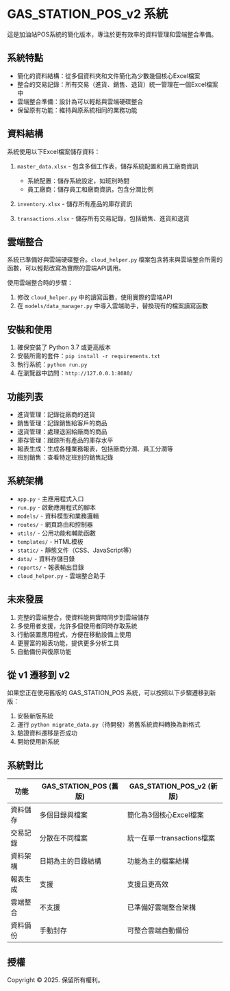 # GAS_STATION_POS_v2 系統

這是加油站POS系統的簡化版本，專注於更有效率的資料管理和雲端整合準備。

## 系統特點

- 簡化的資料結構：從多個資料夾和文件簡化為少數幾個核心Excel檔案
- 整合的交易記錄：所有交易（進貨、銷售、退貨）統一管理在一個Excel檔案中
- 雲端整合準備：設計為可以輕鬆與雲端硬碟整合
- 保留原有功能：維持與原系統相同的業務功能

## 資料結構

系統使用以下Excel檔案儲存資料：

1. `master_data.xlsx` - 包含多個工作表，儲存系統配置和員工廠商資訊
   - 系統配置：儲存系統設定，如班別時間
   - 員工廠商：儲存員工和廠商資訊，包含分潤比例

2. `inventory.xlsx` - 儲存所有產品的庫存資訊

3. `transactions.xlsx` - 儲存所有交易記錄，包括銷售、進貨和退貨

## 雲端整合

系統已準備好與雲端硬碟整合。`cloud_helper.py` 檔案包含將來與雲端整合所需的函數，可以輕鬆改寫為實際的雲端API調用。

使用雲端整合時的步驟：

1. 修改 `cloud_helper.py` 中的讀寫函數，使用實際的雲端API
2. 在 `models/data_manager.py` 中導入雲端助手，替換現有的檔案讀寫函數

## 安裝和使用

1. 確保安裝了 Python 3.7 或更高版本
2. 安裝所需的套件：`pip install -r requirements.txt`
3. 執行系統：`python run.py`
4. 在瀏覽器中訪問：`http://127.0.0.1:8080/`

## 功能列表

- 進貨管理：記錄從廠商的進貨
- 銷售管理：記錄銷售給客戶的商品
- 退貨管理：處理退回給廠商的商品
- 庫存管理：跟踪所有產品的庫存水平
- 報表生成：生成各種業務報表，包括廠商分潤、員工分潤等
- 班別銷售：查看特定班別的銷售記錄

## 系統架構

- `app.py` - 主應用程式入口
- `run.py` - 啟動應用程式的腳本
- `models/` - 資料模型和業務邏輯
- `routes/` - 網頁路由和控制器
- `utils/` - 公用功能和輔助函數
- `templates/` - HTML模板
- `static/` - 靜態文件（CSS、JavaScript等）
- `data/` - 資料存儲目錄
- `reports/` - 報表輸出目錄
- `cloud_helper.py` - 雲端整合助手

## 未來發展

1. 完整的雲端整合，使資料能夠實時同步到雲端儲存
2. 多使用者支援，允許多個使用者同時存取系統
3. 行動裝置應用程式，方便在移動設備上使用
4. 更豐富的報表功能，提供更多分析工具
5. 自動備份與復原功能

## 從 v1 遷移到 v2

如果您正在使用舊版的 GAS_STATION_POS 系統，可以按照以下步驟遷移到新版：

1. 安裝新版系統
2. 運行 `python migrate_data.py`（待開發）將舊系統資料轉換為新格式
3. 驗證資料遷移是否成功
4. 開始使用新系統

## 系統對比

| 功能 | GAS_STATION_POS (舊版) | GAS_STATION_POS_v2 (新版) |
|------|----------------------|------------------------|
| 資料儲存 | 多個目錄與檔案 | 簡化為3個核心Excel檔案 |
| 交易記錄 | 分散在不同檔案 | 統一在單一transactions檔案 |
| 資料架構 | 日期為主的目錄結構 | 功能為主的檔案結構 |
| 報表生成 | 支援 | 支援且更高效 |
| 雲端整合 | 不支援 | 已準備好雲端整合架構 |
| 資料備份 | 手動封存 | 可整合雲端自動備份 |

## 授權

Copyright © 2025. 保留所有權利。
